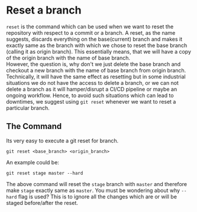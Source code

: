 # Reset a branch

`reset` is the command which can be used when we want to reset the repository with respect to a commit or a branch. A reset, as the name suggests, discards everything on the base(current) branch and makes it exactly same as the branch with which we chose to reset the base branch (calling it as origin branch). This essentially means, that we will have a copy of the origin branch with the name of base branch.<br/>
However, the question is, why don't we just delete the base branch and checkout a new branch with the name of base branch from origin branch. Technically, it will have the same effect as resetting but in some industrial situations we do not have the access to delete a branch, or we can not delete a branch as it will hamper/disrupt a CI/CD pipeline or maybe an ongoing workflow. Hence, to avoid such situations which can lead to downtimes, we suggest using `git reset` whenever we want to reset a particular branch.

## The Command

Its very easy to execute a git reset for branch.

```
git reset <base_branch> <origin_branch>
```

An example could be:

```
git reset stage master --hard
```

The above command will reset the `stage` branch with `master` and therefore make `stage` exactly same as `master`.
You must be wondering about why `--hard` flag is used? This is to ignore all the changes which are or will be staged before/after the reset.

